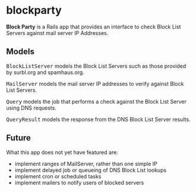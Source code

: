 blockparty
==========

**Block Party** is a Rails app that provides an interface to check Block List Servers against mail server IP Addresses.

Models
------

<tt>BlockListServer</tt> models the Block List Servers such as those provided by surbl.org and spamhaus.org.

<tt>MailServer</tt> models the mail server IP addresses to verify against Block List Servers.

<tt>Query</tt> models the job that performs a check against the Block List Server using DNS requests.

<tt>QueryResult</tt> models the response from the DNS Block List Server results.

Future
------

What this app does not yet have featured are:
* implement ranges of MailServer, rather than one simple IP
* implement delayed job or queueing of DNS Block List lookups 
* implement cron or scheduled tasks
* implement mailers to notify users of blocked servers 